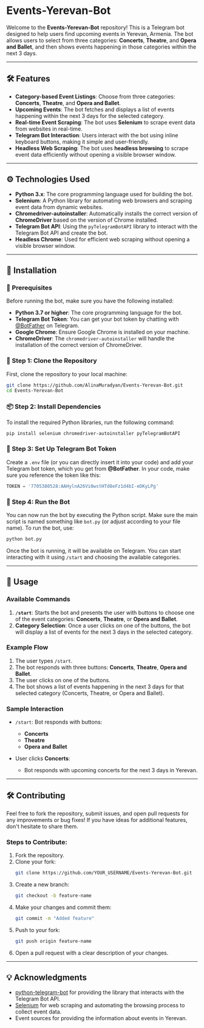 # Events-Yerevan-Bot


Welcome to the **Events-Yerevan-Bot** repository! This is a Telegram bot designed to help users find upcoming events in Yerevan, Armenia. The bot allows users to select from three categories: **Concerts**, **Theatre**, and **Opera and Ballet**, and then shows events happening in those categories within the next 3 days.

---

## 🛠️ Features

- **Category-based Event Listings**: Choose from three categories: **Concerts**, **Theatre**, and **Opera and Ballet**.
- **Upcoming Events**: The bot fetches and displays a list of events happening within the next 3 days for the selected category.
- **Real-time Event Scraping**: The bot uses **Selenium** to scrape event data from websites in real-time.
- **Telegram Bot Interaction**: Users interact with the bot using inline keyboard buttons, making it simple and user-friendly.
- **Headless Web Scraping**: The bot uses **headless browsing** to scrape event data efficiently without opening a visible browser window.

---

## ⚙️ Technologies Used

- **Python 3.x**: The core programming language used for building the bot.
- **Selenium**: A Python library for automating web browsers and scraping event data from dynamic websites.
- **Chromedriver-autoinstaller**: Automatically installs the correct version of **ChromeDriver** based on the version of Chrome installed.
- **Telegram Bot API**: Using the `pyTelegramBotAPI` library to interact with the Telegram Bot API and create the bot.
- **Headless Chrome**: Used for efficient web scraping without opening a visible browser window.

---

## 🏁 Installation

### 📝 Prerequisites

Before running the bot, make sure you have the following installed:

- **Python 3.7 or higher**: The core programming language for the bot.
- **Telegram Bot Token**: You can get your bot token by chatting with [@BotFather](https://core.telegram.org/bots#botfather) on Telegram.
- **Google Chrome**: Ensure Google Chrome is installed on your machine.
- **ChromeDriver**: The `chromedriver-autoinstaller` will handle the installation of the correct version of ChromeDriver.

### 🔧 Step 1: Clone the Repository

First, clone the repository to your local machine:

```bash
git clone https://github.com/AlinaMuradyan/Events-Yerevan-Bot.git
cd Events-Yerevan-Bot
```

### 📦 Step 2: Install Dependencies

To install the required Python libraries, run the following command:

```bash
pip install selenium chromedriver-autoinstaller pyTelegramBotAPI
```

### 🔑 Step 3: Set Up Telegram Bot Token

Create a `.env` file (or you can directly insert it into your code) and add your Telegram bot token, which you get from **@BotFather**. In your code, make sure you reference the token like this:

```python
TOKEN = '7705380528:AAHylnA26Vi0wstHTd8eFz1d4bI-eDKyLPg'
```

### 🚀 Step 4: Run the Bot

You can now run the bot by executing the Python script. Make sure the main script is named something like `bot.py` (or adjust according to your file name). To run the bot, use:

```bash
python bot.py
```

Once the bot is running, it will be available on Telegram. You can start interacting with it using `/start` and choosing the available categories.

---

## 🔎 Usage

### Available Commands

1. **`/start`**: Starts the bot and presents the user with buttons to choose one of the event categories: **Concerts**, **Theatre**, or **Opera and Ballet**.
2. **Category Selection**: Once a user clicks on one of the buttons, the bot will display a list of events for the next 3 days in the selected category.

### Example Flow

1. The user types `/start`.
2. The bot responds with three buttons: **Concerts**, **Theatre**, **Opera and Ballet**.
3. The user clicks on one of the buttons.
4. The bot shows a list of events happening in the next 3 days for that selected category (Concerts, Theatre, or Opera and Ballet).

### Sample Interaction

- `/start`: Bot responds with buttons:
  - **Concerts**
  - **Theatre**
  - **Opera and Ballet**

- User clicks **Concerts**:
  - Bot responds with upcoming concerts for the next 3 days in Yerevan.

---

## 🛠️ Contributing

Feel free to fork the repository, submit issues, and open pull requests for any improvements or bug fixes! If you have ideas for additional features, don't hesitate to share them.

### Steps to Contribute:

1. Fork the repository.
2. Clone your fork:
   ```bash
   git clone https://github.com/YOUR_USERNAME/Events-Yerevan-Bot.git
   ```
3. Create a new branch:
   ```bash
   git checkout -b feature-name
   ```
4. Make your changes and commit them:
   ```bash
   git commit -m "Added feature"
   ```
5. Push to your fork:
   ```bash
   git push origin feature-name
   ```
6. Open a pull request with a clear description of your changes.

---

## 💡 Acknowledgments

- [python-telegram-bot](https://github.com/python-telegram-bot/python-telegram-bot) for providing the library that interacts with the Telegram Bot API.
- [Selenium](https://www.selenium.dev/documentation/en/) for web scraping and automating the browsing process to collect event data.
- Event sources for providing the information about events in Yerevan.
